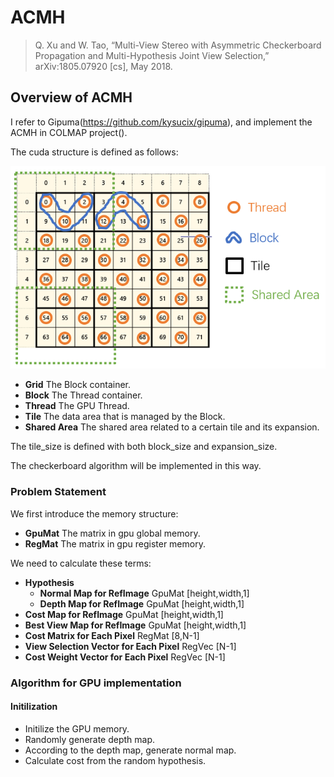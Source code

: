 # ACMH

> Q. Xu and W. Tao, “Multi-View Stereo with Asymmetric Checkerboard Propagation and Multi-Hypothesis Joint View Selection,” arXiv:1805.07920 [cs], May 2018.

## Overview of ACMH

I refer to Gipuma(https://github.com/kysucix/gipuma), and implement the ACMH in COLMAP project().

The cuda structure is defined as follows:

![](assets/markdown-img-paste-20190604213350699.png)

* **Grid** The Block container.
* **Block** The Thread container.
* **Thread** The GPU Thread.
* **Tile** The data area that is managed by the Block.
* **Shared Area** The shared area related to a certain tile and its expansion.

The tile_size is defined with both block_size and expansion_size.

The checkerboard algorithm will be implemented in this way.

### Problem Statement

We first introduce the memory structure:

* **GpuMat** The matrix in gpu global memory.
* **RegMat** The matrix in gpu register memory.

We need to calculate these terms:

* **Hypothesis**
  * **Normal Map for RefImage** GpuMat [height,width,1]
  * **Depth Map for RefImage** GpuMat [height,width,1]
* **Cost Map for RefImage** GpuMat [height,width,1]
* **Best View Map for RefImage** GpuMat [height,width,1]
* **Cost Matrix for Each Pixel** RegMat [8,N-1]
* **View Selection Vector for Each Pixel** RegVec [N-1]
* **Cost Weight Vector for Each Pixel** RegVec [N-1]

### Algorithm for GPU implementation

#### Initilization

* Initilize the GPU memory.
* Randomly generate depth map.
* According to the depth map, generate normal map.
* Calculate cost from the random hypothesis.
